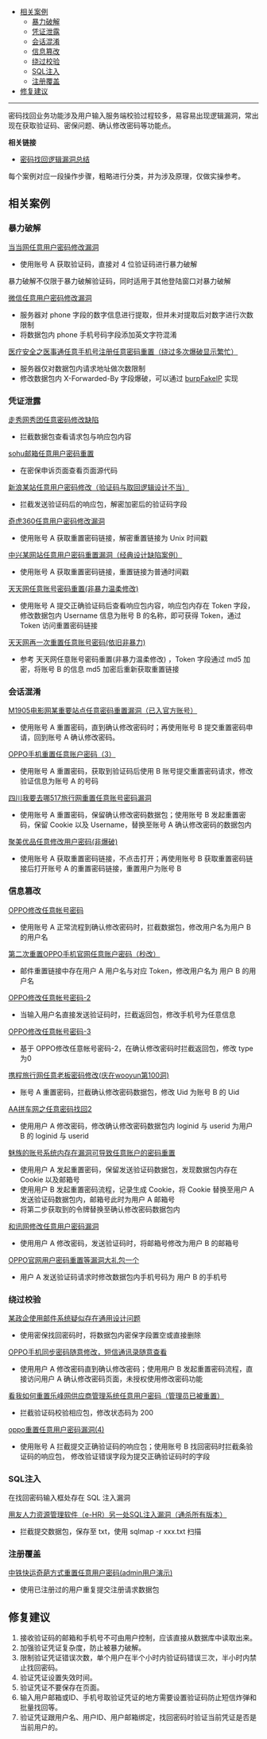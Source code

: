 - [相关案例](#相关案例)
  - [暴力破解](#暴力破解)
  - [凭证泄露](#凭证泄露)
  - [会话混淆](#会话混淆)
  - [信息篡改](#信息篡改)
  - [绕过校验](#绕过校验)
  - [SQL注入](#sql注入)
  - [注册覆盖](#注册覆盖)
- [修复建议](#修复建议)

---

密码找回业务功能涉及用户输入服务端校验过程较多，易容易出现逻辑漏洞，常出现在获取验证码、密保问题、确认修改密码等功能点。

**相关链接**

- [密码找回逻辑漏洞总结](https://wooyun.kieran.top/#!/drops/494.%E5%AF%86%E7%A0%81%E6%89%BE%E5%9B%9E%E9%80%BB%E8%BE%91%E6%BC%8F%E6%B4%9E%E6%80%BB%E7%BB%93)

每个案例对应一段操作步骤，粗略进行分类，并为涉及原理，仅做实操参考。

## 相关案例

### 暴力破解

[当当网任意用户密码修改漏洞](http://wy.zone.ci/bug_detail.php?wybug_id=wooyun-2012-011833)

- 使用账号 A 获取验证码，直接对 4 位验证码进行暴力破解

暴力破解不仅限于暴力破解验证码，同时适用于其他登陆窗口对暴力破解

[微信任意用户密码修改漏洞](https://wy.zone.ci/bug_detail.php?wybug_id=wooyun-2012-011720)

- 服务器对 phone 字段的数字信息进行提取，但并未对提取后对数字进行次数限制
- 将数据包内 phone 手机号码字段添加英文字符混淆

[医疗安全之医事通任意手机号注册任意密码重置（绕过多次爆破显示繁忙）](https://wy.zone.ci/bug_detail.php?wybug_id=wooyun-2016-0216112)

- 服务器仅对数据包内请求地址做次数限制
- 修改数据包内 X-Forwarded-By 字段爆破，可以通过 [burpFakeIP](https://github.com/TheKingOfDuck/burpFakeIP) 实现

### 凭证泄露

[走秀网秀团任意密码修改缺陷](https://wy.zone.ci/bug_detail.php?wybug_id=wooyun-2012-05630)  

- 拦截数据包查看请求包与响应包内容

[sohu邮箱任意用户密码重置](https://wy.zone.ci/bug_detail.php?wybug_id=wooyun-2012-04728)

- 在密保申诉页面查看页面源代码

[新浪某站任意用户密码修改（验证码与取回逻辑设计不当）](https://wy.zone.ci/bug_detail.php?wybug_id=wooyun-2014-085124)

- 拦截发送验证码后的响应包，解密加密后的验证码字段

[奇虎360任意用户密码修改漏洞](https://wy.zone.ci/bug_detail.php?wybug_id=wooyun-2012-08333)

- 使用账号 A 获取重置密码链接，解密重置链接为 Unix 时间戳

[中兴某网站任意用户密码重置漏洞（经典设计缺陷案例）](https://wy.zone.ci/bug_detail.php?wybug_id=wooyun-2015-090226)

- 使用账号 A 获取重置密码链接，重置链接为普通时间戳

[天天网任意账号密码重置(非暴力温柔修改)](https://wy.zone.ci/bug_detail.php?wybug_id=wooyun-2015-094242)

- 使用账号 A 提交正确验证码后查看响应包内容，响应包内存在 Token 字段，修改数据包内 Username 信息为账号 B 的名称，即可获得 Token，通过 Token 访问重置密码链接

[天天网再一次重置任意账号密码(依旧非暴力)](https://wy.zone.ci/bug_detail.php?wybug_id=wooyun-2015-095729)

- 参考 天天网任意账号密码重置(非暴力温柔修改) ，Token 字段通过 md5 加密，将账号 B 的信息 md5 加密后重新获取重置链接

### 会话混淆

[M1905电影网某重要站点任意密码重置漏洞（已入官方账号） ](https://wy.zone.ci/bug_detail.php?wybug_id=wooyun-2016-0225958)

- 使用账号 A 重置密码，直到确认修改密码时；再使用账号 B 提交重置密码申请，回到账号 A 确认修改密码。

[OPPO手机重置任意账户密码（3）](https://wy.zone.ci/bug_detail.php?wybug_id=wooyun-2014-053349)

- 使用账号 A 重置密码，获取到验证码后使用 B 账号提交重置密码请求，修改验证信息为账号 A 的号码

[四川我要去哪517旅行网重置任意账号密码漏洞](https://wy.zone.ci/bug_detail.php?wybug_id=wooyun-2014-082582)

- 使用账号 A 重置密码，保留确认修改密码数据包；使用账号 B 发起重置密码，保留 Cookie 以及 Username，替换至账号 A 确认修改密码的数据包内

[聚美优品任意修改用户密码(非爆破)](https://wy.zone.ci/bug_detail.php?wybug_id=wooyun-2014-085843)

- 使用账号 A 获取重置密码链接，不点击打开；再使用账号 B 获取重置密码链接后打开账号 A 的重置密码链接，重置用户为账号 B

### 信息篡改

[OPPO修改任意帐号密码](https://wy.zone.ci/bug_detail.php?wybug_id=wooyun-2013-020032)

- 使用账号 A 正常流程到确认修改密码时，拦截数据包，修改用户名为用户 B 的用户名

[第二次重置OPPO手机官网任意账户密码（秒改）](https://wy.zone.ci/bug_detail.php?wybug_id=wooyun-2014-053079)

- 邮件重置链接中存在用户 A 用户名与对应 Token，修改用户名为 用户 B 的用户名

[OPPO修改任意帐号密码-2](https://wy.zone.ci/bug_detail.php?wybug_id=wooyun-2013-020425)

- 当输入用户名直接发送验证码时，拦截返回包，修改手机号为任意信息

[OPPO修改任意帐号密码-3](https://wy.zone.ci/bug_detail.php?wybug_id=wooyun-2013-020532)

- 基于 OPPO修改任意帐号密码-2，在确认修改密码时拦截返回包，修改 type 为0

[携程旅行网任意老板密码修改(庆在wooyun第100洞)](https://wy.zone.ci/bug_detail.php?wybug_id=wooyun-2013-018263)

- 账号 A 重置密码，拦截确认修改密码数据包，修改 Uid 为账号 B 的 Uid

[AA拼车网之任意密码找回2](https://wy.zone.ci/bug_detail.php?wybug_id=wooyun-2014-080278)

- 使用用户 A 修改密码，修改确认修改密码数据包内 loginid 与 userid 为用户 B 的 loginid 与 userid

[魅族的账号系统内存在漏洞可导致任意账户的密码重置](https://wy.zone.ci/bug_detail.php?wybug_id=wooyun-2014-078208)

- 使用用户 A 发起重置密码，保留发送验证码数据包，发现数据包内存在 Cookie 以及邮箱号
- 使用用户 B 发起重置密码流程，记录生成 Cookie，将 Cookie 替换至用户 A 发送验证码数据包内，邮箱号此时为用户 A 邮箱号
- 将第二步获取到的令牌替换至确认修改密码数据包内

[和讯网修改任意用户密码漏洞](https://wy.zone.ci/bug_detail.php?wybug_id=wooyun-2015-091216)

- 使用用户 A 修改密码，发送验证码时，将邮箱号修改为用户 B 的邮箱号

[OPPO官网用户密码重置等漏洞大礼包一个](https://wy.zone.ci/bug_detail.php?wybug_id=wooyun-2013-019649)

- 用户 A 发送验证码请求时修改数据包内手机号码为 用户 B 的手机号

### 绕过校验

[某政企使用邮件系统疑似存在通用设计问题](https://wy.zone.ci/bug_detail.php?wybug_id=wooyun-2014-088927)

- 使用密保找回密码时，将数据包内密保字段置空或直接删除

[OPPO手机同步密码随意修改，短信通讯录随意查看](https://wy.zone.ci/bug_detail.php?wybug_id=wooyun-2013-042404)

- 使用用户 A 修改密码直到确认修改密码；使用用户 B 发起重置密码流程，直接访问用户 A 确认修改密码页面，未授权使用修改密码功能

[看我如何重置乐峰网供应商管理系统任意用户密码（管理员已被重置）](https://wy.zone.ci/bug_detail.php?wybug_id=wooyun-2014-083035)

- 拦截验证码校验相应包，修改状态码为 200

[oppo重置任意用户密码漏洞(4)](https://wy.zone.ci/bug_detail.php?wybug_id=wooyun-2014-069987)

- 使用账号 A 拦截提交正确验证码的响应包；使用账号 B 找回密码时拦截条验证码的响应包， 修改验证错误字段为提交正确验证码时的字段

### SQL注入

在找回密码输入框处存在 SQL 注入漏洞

[用友人力资源管理软件（e-HR）另一处SQL注入漏洞（通杀所有版本）](https://wy.zone.ci/bug_detail.php?wybug_id=wooyun-2014-068060)

- 拦截提交数据包，保存至 txt，使用 sqlmap -r xxx.txt 扫描

### 注册覆盖

[中铁快运奇葩方式重置任意用户密码(admin用户演示)](https://wy.zone.ci/bug_detail.php?wybug_id=wooyun-2014-088708)

- 使用已注册过的用户重复提交注册请求数据包

## 修复建议

1. 接收验证码的邮箱和手机号不可由用户控制，应该直接从数据库中读取出来。
2. 加强验证凭证复杂度，防止被暴力破解。
3. 限制验证凭证错误次数，单个用户在半个小时内验证码错误三次，半小时内禁止找回密码。
4. 验证凭证设置失效时间。
5. 验证凭证不要保存在页面。
6. 输入用户邮箱或ID、手机号取验证凭证的地方需要设置验证码防止短信炸弹和批量找回等。
7. 验证凭证跟用户名、用户ID、用户邮箱绑定，找回密码时验证当前凭证是否是当前用户的。